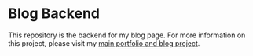 # Blog Backend

This repository is the backend for my blog page. For more information on this project, please visit my [main portfolio and blog project](https://github.com/Jamming17/portfolio).